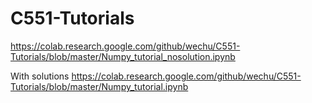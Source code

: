 # C551-Tutorials

https://colab.research.google.com/github/wechu/C551-Tutorials/blob/master/Numpy_tutorial_nosolution.ipynb

With solutions
https://colab.research.google.com/github/wechu/C551-Tutorials/blob/master/Numpy_tutorial.ipynb

